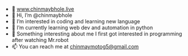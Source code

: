 - 🦋 www.chinmaybhole.live
- 👋 Hi, I’m @chinmaybhole
- 👀 I’m interested in coding and learning new language
- 🌱 I’m currently learning web dev and automation in python
- 🤖 Something interesting about me I first got interested in programming after watching Mr.robot
- 📫 You can reach me at chinmaymotog5@gmail.com

<!---
chinmaybhole/chinmaybhole is a ✨ special ✨ repository because its `README.md` (this file) appears on your GitHub profile.
You can click the Preview link to take a look at your changes.
--->
